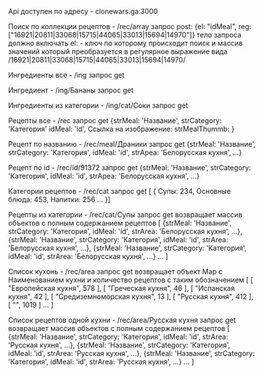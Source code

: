 Api доступен по адресу - clonewars.ga:3000

Поиск по коллекции рецептов - /rec/array запрос post: {el: "idMeal", reg: ["16921|20811|33068|15715|44065|33013|15694|14970"]} тело запроса должно включать el: - ключ по которому происходит поиск и массив значений который преобразуется в регулярное выражение вида /16921|20811|33068|15715|44065|33013|15694|14970/

Ингредиенты все - /ing запрос get

Ингредиент - /ing/Бананы запрос get

Ингредиенты из категории - /ing/cat/Соки запрос get

Рецепты все - /rec запрос get {strMeal: 'Название', strCategory: 'Категория' idMeal: 'id', Ссылка на изображение: strMealThummb: }

Рецепт по названию - /rec/meal/Драники запрос get {strMeal: 'Название', strCategory: 'Категория', idMeal: 'id', strАреа: 'Белорусская кухня', ...}

Рецепт по id - /rec/id/91372 запрос get {strMeal: 'Название', strCategory: 'Категория', idMeal: 'id', strАреа: 'Белорусская кухня', ...}

Категории рецептов - /rec/cat запрос get [ { Супы: 234, Основные блюда: 453, Напитки: 256 ...
}]

Рецепты из категории - /rec/cat/Супы запрос get возвращает массив объектов с полным содержанием рецептов [ {strMeal: 'Название', strCategory: 'Категория', idMeal: 'id', strАrеа: 'Белорусская кухня', ...}, {strMeal: 'Название', strCategory: 'Категория', idMeal: 'id', strАrеа: 'Белорусская кухня', ...}, {strMeal: 'Название', strCategory: 'Категория', idMeal: 'id', strАrеа: 'Белорусская кухня', ...} ... ]

Список кухонь - /rec/area запрос get возвращает объект Map с Наименованием кухни и количество рецептов с таким обозначением
[ [ "Европейская кухня", 578 ], [ "Греческая кухня", 46 ], [ "Испанская кухня", 42 ], [ "Средиземноморская кухня", 13 ], [ "Русская кухня", 412 ], [ "", 1019 ] ... ]

Список рецептов одной кухни - /rec/area/Русская кухня запрос get возвращает массив объектов с полным содержанием рецептов [ {strMeal: 'Название', strCategory: 'Категория', idMeal: 'id', strАrеа: 'Русская кухня', ...}, {strMeal: 'Название', strCategory: 'Категория', idMeal: 'id', strАrеа: 'Русская кухня', ...}, {strMeal: 'Название', strCategory: 'Категория', idMeal: 'id', strАrеа: 'Русская кухня', ...} ... ]
